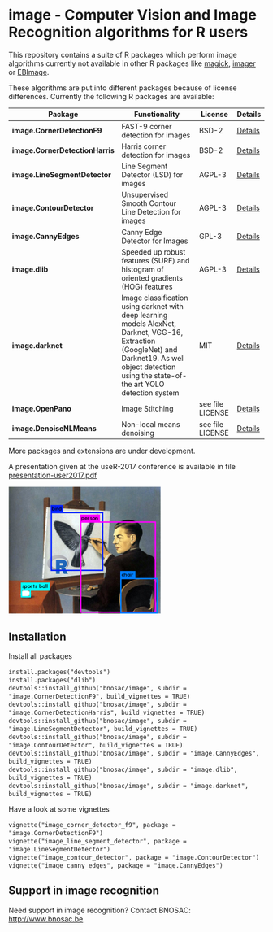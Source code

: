 # image -  Computer Vision and Image Recognition algorithms for R users 

This repository contains a suite of R packages which perform image algorithms currently not available in other R packages like [magick](https://CRAN.R-project.org/package=magick), [imager](https://CRAN.R-project.org/package=imageR) or [EBImage](https://bioconductor.org/packages/release/bioc/html/EBImage.html). 

These algorithms are put into different packages because of license differences. Currently the following R packages are available:

| Package           | Functionality                          | License     | Details|
|-------------------|----------------------------------------|-------------|--------|
| **image.CornerDetectionF9**    | FAST-9 corner detection for images     | BSD-2   | [Details](image.CornerDetectionF9)       |
| **image.CornerDetectionHarris**| Harris corner detection for images     | BSD-2   | [Details](image.CornerDetectionHarris)   |
| **image.LineSegmentDetector**  | Line Segment Detector (LSD) for images | AGPL-3  | [Details](image.LineSegmentDetector)     |
| **image.ContourDetector**      | Unsupervised Smooth Contour Line Detection for images | AGPL-3  | [Details](image.ContourDetector)     |
| **image.CannyEdges**           | Canny Edge Detector for Images         | GPL-3   | [Details](image.CannyEdges)              |
| **image.dlib**                 | Speeded up robust features (SURF) and histogram of oriented gradients (HOG) features | AGPL-3 | [Details](image.dlib)     |
| **image.darknet**              | Image classification using darknet with deep learning models AlexNet, Darknet, VGG-16, Extraction (GoogleNet) and Darknet19. As well object detection using the state-of-the art YOLO detection system | MIT   | [Details](image.darknet)        |
| **image.OpenPano**             | Image Stitching                        | see file LICENSE | [Details](image.OpenPano)       |
| **image.DenoiseNLMeans**       | Non-local means denoising              | see file LICENSE | [Details](image.DenoiseNLMeans) |

More packages and extensions are under development.

A presentation given at the useR-2017 conference is available in file [presentation-user2017.pdf](presentation-user2017.pdf) 

![](logo-image.png)

## Installation

Install all packages

```
install.packages("devtools")
install.packages("dlib")
devtools::install_github("bnosac/image", subdir = "image.CornerDetectionF9", build_vignettes = TRUE)
devtools::install_github("bnosac/image", subdir = "image.CornerDetectionHarris", build_vignettes = TRUE)
devtools::install_github("bnosac/image", subdir = "image.LineSegmentDetector", build_vignettes = TRUE)
devtools::install_github("bnosac/image", subdir = "image.ContourDetector", build_vignettes = TRUE)
devtools::install_github("bnosac/image", subdir = "image.CannyEdges", build_vignettes = TRUE)
devtools::install_github("bnosac/image", subdir = "image.dlib", build_vignettes = TRUE)
devtools::install_github("bnosac/image", subdir = "image.darknet", build_vignettes = TRUE)
```

Have a look at some vignettes
```
vignette("image_corner_detector_f9", package = "image.CornerDetectionF9")
vignette("image_line_segment_detector", package = "image.LineSegmentDetector")
vignette("image_contour_detector", package = "image.ContourDetector")
vignette("image_canny_edges", package = "image.CannyEdges")
```


## Support in image recognition

Need support in image recognition?
Contact BNOSAC: http://www.bnosac.be

